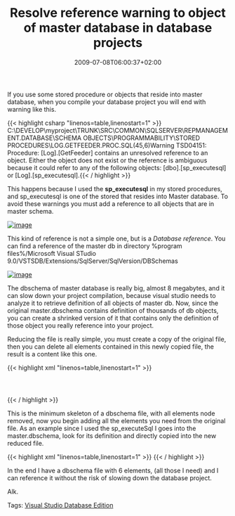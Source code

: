 ﻿---
title: "Resolve reference warning to object of master database in database projects"
description: ""
date: 2009-07-08T06:00:37+02:00
draft: false
tags: [NET framework]
categories: [NET framework]
---
If you use some stored procedure or objects that reside into master database, when you compile your database project you will end with warning like this.

{{< highlight csharp "linenos=table,linenostart=1" >}}
C:\DEVELOP\myproject\TRUNK\SRC\COMMON\SQLSERVER\REPMANAGEMENT.DATABASE\SCHEMA OBJECTS\PROGRAMMABILITY\STORED PROCEDURES\LOG.GETFEEDER.PROC.SQL(45,6)Warning TSD04151: Procedure: [Log].[GetFeeder] contains an unresolved reference to an object. Either the object does not exist or the reference is ambiguous because it could refer to any of the following objects: [dbo].[sp_executesql] or [Log].[sp_executesql].{{< / highlight >}}

<!-- Code inserted with Steve Dunn's Windows Live Writer Code Formatter Plugin.  http://dunnhq.com -->

This happens because I used the  **sp\_executesql** in my stored procedures, and sp\_executesql is one of the stored that resides into Master database. To avoid these warnings you must add a reference to all objects that are in master schema.

[![image](https://www.codewrecks.com/blog/wp-content/uploads/2009/07/image-thumb16.png "image")](https://www.codewrecks.com/blog/wp-content/uploads/2009/07/image16.png)

This kind of reference is not a simple one, but is a *Database reference*. You can find a reference of the master db in directory %program files%/Microsoft Visual STudio 9.0/VSTSDB/Extensions/SqlServer/SqlVersion/DBSchemas

[![image](https://www.codewrecks.com/blog/wp-content/uploads/2009/07/image-thumb17.png "image")](https://www.codewrecks.com/blog/wp-content/uploads/2009/07/image17.png)

The dbschema of master database is really big, almost 8 megabytes, and it can slow down your project compilation, because visual studio needs to analyze it to retrieve definition of all objects of master db. Now, since the original master.dbschema contains definition of thousands of db objects, you can create a shrinked version of it that contains only the definition of those object you really reference into your project.

Reducing the file is really simple, you must create a copy of the original file, then you can delete all elements contained in this newly copied file, the result is a content like this one.

{{< highlight xml "linenos=table,linenostart=1" >}}
<?xml version="1.0" encoding="utf-8"?>
<DataSchemaModel FileFormatVersion="1.0" SchemaVersion="1.0" DspName="Microsoft.Data.Schema.Sql.SqlDsp.Sql100DatabaseSchemaProvider" CollationLcid="1033" CollationCaseSensitive="False">
    <Header>
        <CustomData Category="ModelCapability">
            <Metadata Name="ModelCapability" Value="Default" />
        </CustomData>
        <CustomData Category="DBSchema">
            <Metadata Name="DatabaseType" Value="master" />
            <Metadata Name="SqlServerVersion" Value="10.00" />
            <Metadata Name="Author" Value="Microsoft Corp." />
        </CustomData>
        <CustomData Category="DatabaseVariableLiteralValue">
            <Metadata Name="Name" Value="master" />
        </CustomData>
    </Header>
    <Model>
    </Model>
</DataSchemaModel>{{< / highlight >}}

<!-- Code inserted with Steve Dunn's Windows Live Writer Code Formatter Plugin.  http://dunnhq.com -->

This is the minimum skeleton of a dbschema file, with all elements node removed, now you begin adding all the elements you need from the original file. As an example since I used the sp\_executeSql I goes into the master.dbschema, look for its definition and directly copied into the new reduced file.

{{< highlight xml "linenos=table,linenostart=1" >}}
<Model>
        <Element Type="ISqlExtendedProcedure" Name="[sys].[sp_executesql]">
            <Property Name="IsQuotedIdentifierOn" Value="False" />
            <Relationship Name="Owner">
                <Entry>
                    <References ExternalSource="BuiltIns" Name="[sys]" />
                    <Annotation Type="SqlModelBuilderResolvableAnnotation" Name="[sys]">
                        <Property Name="TargetTypeStorage" Value="ISqlObjectOwner" />
                    </Annotation>
                </Entry>
            </Relationship>
            <Annotation Type="AliasedToDbo" />
            <Annotation Type="GloballyScoped" />
        </Element>{{< / highlight >}}

<!-- Code inserted with Steve Dunn's Windows Live Writer Code Formatter Plugin.  http://dunnhq.com -->

In the end I have a dbschema file with 6 elements, (all those I need) and I can reference it without the risk of slowing down the database project.

Alk.

Tags: [Visual Studio Database Edition](http://technorati.com/tag/Visual%20Studio%20Database%20Edition)
